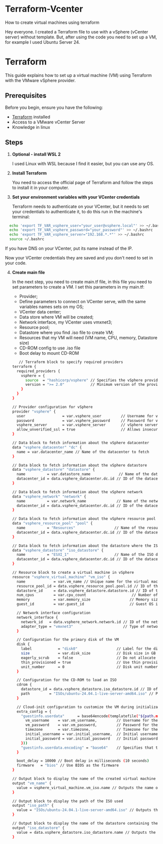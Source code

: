 # Terraform-Vcenter
How to create virtual machines using terraform

Hey everyone. I created a Terraform file to use with a vSphere (vCenter server) without template. But, after using the code you need to set up a VM, for example I used Ubuntu Server 24. 

# Terraform
This guide explains how to set up a virtual machine (VM) using Terraform with the VMware vSphere provider.

## Prerequisites

Before you begin, ensure you have the following:

- [Terraform](https://developer.hashicorp.com/terraform/install) installed
- Access to a VMware vCenter Server
- Knowledge in linux

## Steps

1. **Optional - install WSL 2**

   I used Linux with WSL because I find it easier, but you can use any OS.

2. **Install Terraform**

   You need to access the official page of Terraform and follow the steps to install it in your computer.

3. **Set your environment variables with your VCenter credentials**

   Terraform needs to authenticate on your VCenter, but it needs to set your credentials to authenticate it, to do this run in the machine's terminal:
 
 
 ```bash
   echo 'export TF_VAR_vsphere_user="your_user@vsphere.local"' >> ~/.bashrc
   echo 'export TF_VAR_vsphere_password="your_password"' >> ~/.bashrc
   echo 'export TF_VAR_vsphere_server="192.168.*.*"' >> ~/.bashrc
   source ~/.bashrc
```

If you have DNS on your VCenter, put its name instead of the IP.

Now your VCenter credentials they are saved and you don't need to set in your code.

4. **Create main file**

   In the next step, you need to create main.tf file, in this file you need to set parameters to create a VM. I set this parameters in my main.tf:

      - Provider;
      - Define parameters to connect on VCenter serve, with the same variables names sets on my OS;
      - VCenter data center;
      - Data store where VM will be created;
      - Network interface, my VCenter uses vmxnet3;
      - Resource pool;
      - Datastore where you find .iso file to create VM;
      - Resources that my VM will need (VM name, CPU, memory, Datastore size)
      - CD-ROM config to use .iso file
      - Boot delay to mount CD-ROM

   ```bash
      // Terraform block to specify required providers
   terraform {
     required_providers {
       vsphere = {
         source  = "hashicorp/vsphere" // Specifies the vSphere provider
         version = ">= 2.0"            // Minimum version of the provider
       }
     }
   }
   
   // Provider configuration for vSphere
   provider "vsphere" {
     user                 = var.vsphere_user         // Username for vSphere authentication
     password             = var.vsphere_password     // Password for vSphere authentication
     vsphere_server       = var.vsphere_server       // vSphere server address
     allow_unverified_ssl = true                     // Allows insecure SSL connections
   }
   
   // Data block to fetch information about the vSphere datacenter
   data "vsphere_datacenter" "dc" {
     name = var.datacenter_name // Name of the datacenter to fetch
   }
   
   // Data block to fetch information about the vSphere datastore
   data "vsphere_datastore" "datastore" {
     name          = var.datastore_name             // Name of the datastore
     datacenter_id = data.vsphere_datacenter.dc.id // ID of the datacenter
   }
   
   // Data block to fetch information about the vSphere network
   data "vsphere_network" "network" {
     name          = var.network_name              // Name of the network
     datacenter_id = data.vsphere_datacenter.dc.id // ID of the datacenter
   }
   
   // Data block to fetch information about the vSphere resource pool
   data "vsphere_resource_pool" "pool" {
     name          = "Resources"                  // Name of the resource pool
     datacenter_id = data.vsphere_datacenter.dc.id // ID of the datacenter
   }
   
   // Data block to fetch information about the datastore where the ISO is located
   data "vsphere_datastore" "iso_datastore" {
     name          = "ESXI_1"                     // Name of the ISO datastore
     datacenter_id = data.vsphere_datacenter.dc.id // ID of the datacenter
   }
   
   // Resource block to create a virtual machine in vSphere
   resource "vsphere_virtual_machine" "vm_iso" {
     name             = var.vm_name // Unique name for the virtual machine
     resource_pool_id = data.vsphere_resource_pool.pool.id // ID of the resource pool
     datastore_id     = data.vsphere_datastore.datastore.id // ID of the datastore
     num_cpus         = var.cpu_count                     // Number of CPUs for the VM
     memory           = var.memory_size                  // Memory size in MB for the VM
     guest_id         = var.guest_id                     // Guest OS identifier
   
     // Network interface configuration
     network_interface {
       network_id   = data.vsphere_network.network.id // ID of the network
       adapter_type = "vmxnet3"                       // Type of network adapter
     }
   
     // Configuration for the primary disk of the VM
     disk {
       label            = "disk0"                  // Label for the disk
       size             = var.disk_size            // Disk size in GB
       eagerly_scrub    = false                    // Do not allocate disk space immediately
       thin_provisioned = true                     // Use thin provisioning
       unit_number      = 0                        // Disk unit number
     }
   
     // Configuration for the CD-ROM to load an ISO
     cdrom {
       datastore_id = data.vsphere_datastore.iso_datastore.id // ID of the datastore containing the ISO
       path         = "ISOs/ubuntu-24.04.1-live-server-amd64.iso" // Path to the ISO file
     }
   
     // Cloud-init configuration to customize the VM during initialization
     extra_config = {
       "guestinfo.userdata"      = base64encode(templatefile("${path.module}/cloud-init.tpl", {
         vm_username    = var.vm_username,         // Username for the VM
         vm_password    = var.vm_password,         // Password for the VM
         timezone       = var.timezone,            // Timezone for the VM
         initial_username = var.initial_username,  // Initial username for the VM
         initial_password = var.initial_password   // Initial password for the VM
       }))
       "guestinfo.userdata.encoding" = "base64"    // Specifies that the userdata is base64 encoded
     }
   
     boot_delay = 10000 // Boot delay in milliseconds (10 seconds)
     firmware   = "bios" // Use BIOS as the firmware
   }
   
   // Output block to display the name of the created virtual machine
   output "vm_name" {
     value = vsphere_virtual_machine.vm_iso.name // Outputs the name of the VM
   }
   
   // Output block to display the path of the ISO used
   output "iso_path" {
     value = "ISOs/ubuntu-24.04.1-live-server-amd64.iso" // Outputs the ISO path
   }
   
   // Output block to display the name of the datastore containing the ISO
   output "iso_datastore" {
     value = data.vsphere_datastore.iso_datastore.name // Outputs the name of the ISO datastore
   }
   ```

   

    

   